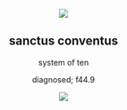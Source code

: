 
<div align="center">
  
  <img src="https://media.discordapp.net/attachments/1105261445270229134/1317931331166146570/tumblr_2a196adf57b7d2e7fceafaeea3df3b9d_477e01a6_1280.png?ex=67607ab3&is=675f2933&hm=96c24699c6dc9b4ed8acf229873659d1ea13457889266b2355a36f040a3ebf4e&=&format=webp&quality=lossless&width=1715&height=688"> </img>

  <h2>sanctus conventus</h2>
</div>

<div align="center">
system of ten

diagnosed; f44.9


  ![](https://komarev.com/ghpvc/?username=sanctusconventus&color=lightgrey)
  
</div>

